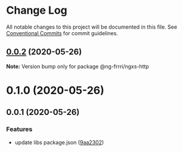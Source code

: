 # Change Log

All notable changes to this project will be documented in this file.
See [Conventional Commits](https://conventionalcommits.org) for commit guidelines.

## [0.0.2](https://github.com/bitflut/ng-frrri/compare/@ng-frrri/ngxs-http@0.1.0...@ng-frrri/ngxs-http@0.0.2) (2020-05-26)

**Note:** Version bump only for package @ng-frrri/ngxs-http





# 0.1.0 (2020-05-26)



## 0.0.1 (2020-05-26)


### Features

* update libs package.json ([9aa2302](https://github.com/bitflut/ng-frrri/commit/9aa23023dc203a420e23a09e2f49dac34b5304cb))
